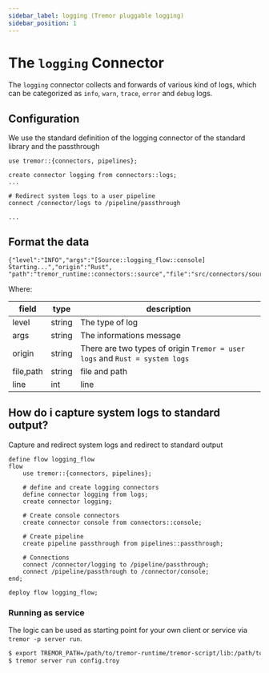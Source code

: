 ```yaml
---
sidebar_label: logging (Tremor pluggable logging)
sidebar_position: 1
---
```


# The `logging` Connector

The `logging` connector collects and forwards of various kind of logs, which can be categorized as `info`, `warn`, `trace`, `error` and `debug` logs.

## Configuration

We use the standard definition of the logging connector of the standard library and the passthrough

```tremor
use tremor::{connectors, pipelines};

create connector logging from connectors::logs;
...
 
# Redirect system logs to a user pipeline
connect /connector/logs to /pipeline/passthrough

...
```

## Format the data

```tremor
{"level":"INFO","args":"[Source::logging_flow::console] Starting...","origin":"Rust",
"path":"tremor_runtime::connectors::source","file":"src/connectors/source.rs","line":634}
```

Where:

| field       	| type                      | description                                                                 |
|---------------|---------------------------|-----------------------------------------------------------------------------|
| level			| string                    | The type of log                                                             |
| args			| string                    | The informations message                                                    |
| origin		| string	                | There are two types of origin `Tremor = user logs` and `Rust = system logs` |
| file,path		| string					| file and path										                          |
| line			| int						| line                                  									  |



## How do i capture system logs to standard output?

Capture and redirect system logs and redirect to standard output

```tremor
define flow logging_flow
flow
	use tremor::{connectors, pipelines};

	# define and create logging connectors
	define connector logging from logs;
	create connector logging;

	# Create console connectors
	create connector console from connectors::console;

	# Create pipeline
	create pipeline passthrough from pipelines::passthrough;

	# Connections
	connect /connector/logging to /pipeline/passthrough;
	connect /pipeline/passthrough to /connector/console;
end;

deploy flow logging_flow;
```
### Running as service
The logic can be used as starting point for your own client or service via `tremor -p server run`.

```bash
$ export TREMOR_PATH=/path/to/tremor-runtime/tremor-script/lib:/path/to/tremor-runtime/tremor-cli/tests/lib
$ tremor server run config.troy
```